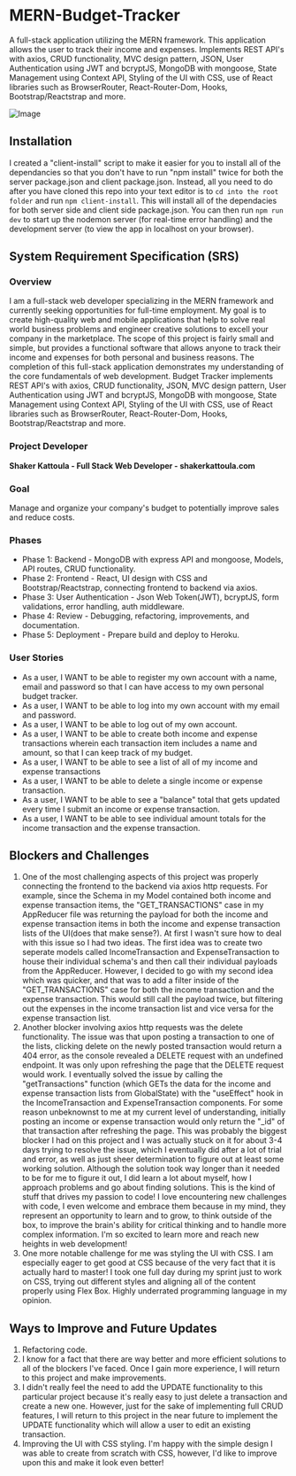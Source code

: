 # MERN-Budget-Tracker
A full-stack application utilizing the MERN framework. This application allows the user to track their income and expenses. Implements REST API's with axios, CRUD functionality, MVC design pattern, JSON, User Authentication using JWT and bcryptJS, MongoDB with mongoose, State Management using Context API, Styling of the UI with CSS, use of React libraries such as BrowserRouter, React-Router-Dom, Hooks, Bootstrap/Reactstrap and more. 

![Image](https://github.com/smkattoula/smkattoula.github.io/blob/master/assets/img/portfolio/BudgetTrackerPic.png)

## Installation 
I created a "client-install" script to make it easier for you to install all of the dependancies so that you don't have to run "npm install" twice for both the server package.json and client package.json. Instead, all you need to do after you have cloned this repo into your text editor is to `cd into the root folder` and run `npm client-install`. This will install all of the dependacies for both server side and client side package.json. You can then run `npm run dev` to start up the nodemon server (for real-time error handling) and the development server (to view the app in localhost on your browser).

## System Requirement Specification (SRS)
### Overview
I am a full-stack web developer specializing in the MERN framework and currently seeking opportunities for full-time employment. My goal is to create high-quality web and mobile applications that help to solve real world business problems and engineer creative solutions to excell your company in the marketplace. The scope of this project is fairly small and simple, but provides a functional software that allows anyone to track their income and expenses for both personal and business reasons. The completion of this full-stack application demonstrates my understanding of the core fundamentals of web development. Budget Tracker implements REST API's with axios, CRUD functionality, JSON, MVC design pattern, User Authentication using JWT and bcryptJS, MongoDB with mongoose, State Management using Context API, Styling of the UI with CSS, use of React libraries such as BrowserRouter, React-Router-Dom, Hooks, Bootstrap/Reactstrap and more. 

### Project Developer

**Shaker Kattoula - Full Stack Web Developer - shakerkattoula.com**

### Goal
Manage and organize your company's budget to potentially improve sales and reduce costs.

### Phases
* Phase 1: Backend - MongoDB with express API and mongoose, Models, API routes, CRUD functionality.
* Phase 2: Frontend - React, UI design with CSS and Bootstrap/Reactstrap, connecting frontend to backend via axios.
* Phase 3: User Authentication - Json Web Token(JWT), bcryptJS, form validations, error handling, auth middleware.
* Phase 4: Review - Debugging, refactoring, improvements, and documentation.
* Phase 5: Deployment - Prepare build and deploy to Heroku.

### User Stories
* As a user, I WANT to be able to register my own account with a name, email and password so that I can have access to my own personal budget tracker.
* As a user, I WANT to be able to log into my own account with my email and password.
* As a user, I WANT to be able to log out of my own account.
* As a user, I WANT to be able to create both income and expense transactions wherein each transaction item includes a name and amount, so that I can keep track of my budget.
* As a user, I WANT to be able to see a list of all of my income and expense transactions
* As a user, I WANT to be able to delete a single income or expense transaction.
* As a user, I WANT to be able to see a "balance" total that gets updated every time I submit an income or expense transaction.
* As a user, I WANT to be able to see individual amount totals for the income transaction and the expense transaction.

## Blockers and Challenges
1. One of the most challenging aspects of this project was properly connecting the frontend to the backend via axios http requests. For example, since the Schema in my Model contained both income and expense transaction items, the "GET_TRANSACTIONS" case in my AppReducer file was returning the payload for both the income and expense transaction items in both the income and expense transaction lists of the UI(does that make sense?). At first I wasn't sure how to deal with this issue so I had two ideas. The first idea was to create two seperate models called IncomeTransaction and ExpenseTransaction to house their individual schema's and then call their individual payloads from the AppReducer. However, I decided to go with my second idea which was quicker, and that was to add a filter inside of the "GET_TRANSACTIONS" case for both the income transaction and the expense transaction. This would still call the payload twice, but filtering out the expenses in the income transaction list and vice versa for the expense transaction list. 
2. Another blocker involving axios http requests was the delete functionality. The issue was that upon posting a transaction to one of the lists, clicking delete on the newly posted transaction would return a 404 error, as the console revealed a DELETE request with an undefined endpoint. It was only upon refreshing the page that the DELETE request would work. I eventually solved the issue by calling the "getTransactions" function (which GETs the data for the income and expense transaction lists from GlobalState) with the "useEffect" hook in the IncomeTransaction and ExpenseTransaction components. For some reason unbeknownst to me at my current level of understanding, initially posting an income or expense transaction would only return the "_id" of that transaction after refreshing the page. This was probably the biggest blocker I had on this project and I was actually stuck on it for about 3-4 days trying to resolve the issue, which I eventually did after a lot of trial and error, as well as just sheer determination to figure out at least some working solution. Although the solution took way longer than it needed to be for me to figure it out, I did learn a lot about myself, how I approach problems and go about finding solutions. This is the kind of stuff that drives my passion to code! I love encountering new challenges with code, I even welcome and embrace them because in my mind, they represent an opportunity to learn and to grow, to think outside of the box, to improve the brain's ability for critical thinking and to handle more complex information. I'm so excited to learn more and reach new heights in web development!
3. One more notable challenge for me was styling the UI with CSS. I am especially eager to get good at CSS because of the very fact that it is actually hard to master! I took one full day during my sprint just to work on CSS, trying out different styles and aligning all of the content properly using Flex Box. Highly underrated programming language in my opinion. 

## Ways to Improve and Future Updates
1. Refactoring code. 
2. I know for a fact that there are way better and more efficient solutions to all of the blockers I've faced. Once I gain more experience, I will return to this project and make improvements. 
3. I didn't really feel the need to add the UPDATE functionality to this particular project because it's really easy to just delete a transaction and create a new one. However, just for the sake of implementing full CRUD features, I will return to this project in the near future to implement the UPDATE functionality which will allow a user to edit an existing transaction. 
4. Improving the UI with CSS styling. I'm happy with the simple design I was able to create from scratch with CSS, however, I'd like to improve upon this and make it look even better! 
